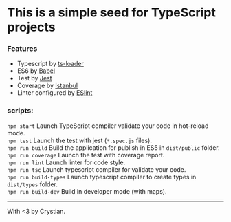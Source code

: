 # This is a simple seed for TypeScript projects

### Features

* Typescript by [ts-loader](https://github.com/TypeStrong/ts-loader)
* ES6 by [Babel](https://babeljs.io/)
* Test by [Jest](https://jestjs.io/)
* Coverage by [Istanbul](https://istanbul.js.org/)
* Linter configured by [ESlint](https://eslint.org/)

### scripts:

`npm start` Launch TypeScript compiler validate your code in hot-reload mode.  
`npm test` Launch the test with jest (`*.spec.js` files).  
`npm run build` Build the application for publish in ES5 in `dist/public` folder.  
`npm run coverage` Launch the test with coverage report.  
`npm run lint` Launch linter for code style.  
`npm run tsc` Launch typescript compiler for validate your code.   
`npm run build-types` Launch typescript compiler to create types in `dist/types` folder.  
`npm run build-dev` Build in developer mode (with maps).  

---

With <3 by Crystian. 
